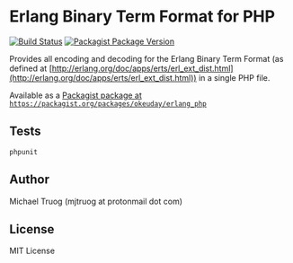 Erlang Binary Term Format for PHP
=================================

[![Build Status](https://secure.travis-ci.org/okeuday/erlang_php.png?branch=master)](http://travis-ci.org/okeuday/erlang_php)
[![Packagist Package Version](https://img.shields.io/packagist/v/okeuday/erlang_php.svg?maxAge=2592000)](https://packagist.org/packages/okeuday/erlang_php)

Provides all encoding and decoding for the Erlang Binary Term Format
(as defined at [http://erlang.org/doc/apps/erts/erl_ext_dist.html](http://erlang.org/doc/apps/erts/erl_ext_dist.html))
in a single PHP file.

Available as a [Packagist package at `https://packagist.org/packages/okeuday/erlang_php`](https://packagist.org/packages/okeuday/erlang_php)

Tests
-----

    phpunit

Author
------

Michael Truog (mjtruog at protonmail dot com)

License
-------

MIT License


